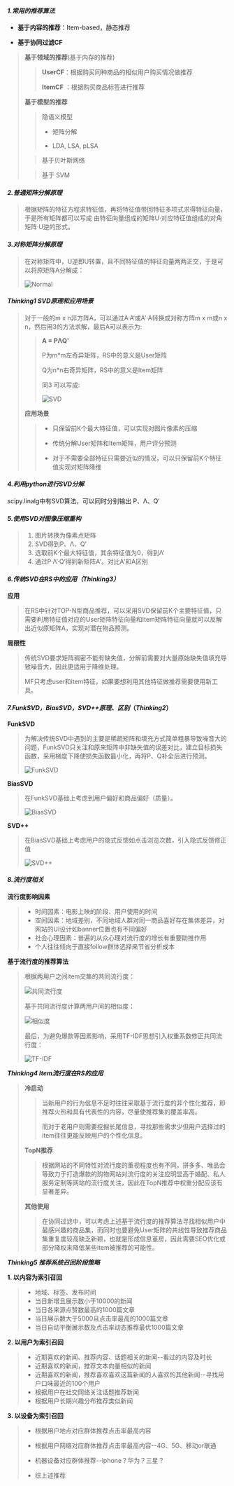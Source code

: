 #### *1.常用的推荐算法*

- **基于内容的推荐**：Item-based，静态推荐

- **基于协同过滤CF**

> **基于领域的推荐**(基于内存的推荐)
>
> > **UserCF**：根据购买同种商品的相似用户购买情况做推荐
> >
> > **ItemCF** ：根据购买商品标签进行推荐
>
> **基于模型的推荐**
>
> > 隐语义模型
> >
> > - 矩阵分解
> >
> > - LDA, LSA, pLSA
>
> > 基于贝叶斯网络
>
> > 基于	SVM				

#### *2.普通矩阵分解原理*

> ​	根据矩阵的特征方程求特征值，再将特征值带回特征多项式求得特征向量，于是所有矩阵都可以写成 由特征向量组成的矩阵U·对应特征值组成的对角矩阵·U逆的形式。

#### *3.对称矩阵分解原理*

>    在对称矩阵中，U逆即U转置，且不同特征值的特征向量两两正交，于是可以将原矩阵A分解成：
>
>    ![Normal](https://github.com/yangchaofan3/homework/blob/master/L6/Normal.PNG)

#### *Thinking1 SVD原理和应用场景*

> 对于一般的m x n非方阵A，可以通过A·A‘或A'·A转换成对称方阵m x m或n x n，然后用3的方法求解，最后A可以表示为:
>
> > **A = PΛQ'**
> >
> > P为m*m左奇异矩阵，RS中的意义是User矩阵
> >
> > Q为n*n右奇异矩阵，RS中的意义是Item矩阵
> >
> > 同3 可以写成:
> >
> > ![SVD](https://github.com/yangchaofan3/homework/blob/master/L6/SVD.PNG)
>
> **应用场景**
>
> > - 只保留前K个最大特征值，可以实现对图片像素的压缩
> >
> > - 传统分解User矩阵和Item矩阵，用户评分预测
> > - 对于不需要全部特征只需要近似的情况，可以只保留前K个特征值实现对矩阵降维

#### *4.利用python进行SVD分解*

scipy.linalg中有SVD算法，可以同时分别输出 P、Λ、Q‘

#### *5.使用SVD对图像压缩重构*

> 1. 图片转换为像素点矩阵
> 2. SVD得到P、Λ、Q’
> 3. 选取前K个最大特征值，其余特征值为0，得到Λ‘
> 4. 通过P·Λ’·Q‘得到新矩阵A'。对比A'和A区别

#### *6.传统SVD在RS中的应用（Thinking3）*

**应用**

> 在RS中针对TOP-N型商品推荐，可以采用SVD保留前K个主要特征值，只需要利用特征值对应的User矩阵特征向量和Item矩阵特征向量就可以反解出近似原矩阵A，实现对潜在物品预测。

**局限性**

> 传统SVD要求矩阵稠密不能有缺失值，分解前需要对大量原始缺失值填充导致噪音大，因此更适用于降维处理。
>
> MF只考虑user和item特征，如果要想利用其他特征做推荐需要使用新工具。

#### *7.FunkSVD，BiasSVD，SVD++原理、区别*（*Thinking2*）

**FunkSVD**

> 为解决传统SVD中遇到的主要是稀疏矩阵和填充方式简单粗暴导致噪音大的问题，FunkSVD只关注和原来矩阵中非缺失值的误差对比，建立目标损失函数，采用梯度下降使损失函数最小化，再将P、Q补全后进行预测。
>
> ![FunkSVD](https://github.com/yangchaofan3/homework/blob/master/L6/funksvd.PNG)

**BiasSVD**

> 在FunkSVD基础上考虑到用户偏好和商品偏好（质量）。
>
> ![BiasSVD](https://github.com/yangchaofan3/homework/blob/master/L6/biassvd.PNG)

**SVD++**

> 在BiasSVD基础上考虑用户的隐式反馈如点击浏览次数，引入隐式反馈修正值
>
> ![SVD++](https://github.com/yangchaofan3/homework/blob/master/L6/svd++.PNG)

#### *8.流行度相关*

**流行度影响因素**

> - 时间因素：电影上映的阶段、用户使用的时间
> - 空间因素：地域差别，不同地域人群对同一商品喜好存在集体差异，对网站的UI设计如banner位置也有不同偏好
> - 社会心理因素：普遍的从众心理对流行度的增长有重要助推作用
> - 个人往往倾向于直接follow群体选择来节省分析成本

**基于流行度的推荐算法**

> 根据两用户之间item交集的共同流行度：
>
> ![共同流行度](https://github.com/yangchaofan3/homework/blob/master/L6/same.PNG)
>
> 基于共同流行度计算两用户间的相似度：
>
> ![相似度](https://github.com/yangchaofan3/homework/blob/master/L6/similar.PNG)
>
> 最后，为避免爆款等因素影响，采用TF-IDF思想引入权重系数修正共同流行度：
>
> ![TF-IDF](https://github.com/yangchaofan3/homework/blob/master/L6/TF-IDF.PNG)

***Thinking4 Item流行度在RS的应用***

> **冷启动**
>
> > 当新用户的行为信息不足时往往采取基于流行度的非个性化推荐，即推荐火热和具有代表性的内容，尽量使推荐集的覆盖率高。
> >
> > 而对于老用户则需要挖掘长尾信息，寻找那些需求少但用户选择过的item往往更能反映用户的个性化信息。
>
> **TopN推荐**
>
> > 根据网站的不同特性对流行度的重视程度也有不同，拼多多、唯品会等致力于打造爆款的购物网站对流行度的关注应明显高于婚配、私人服务定制等网站的流行度关注，因此在TopN推荐中权重分配应该有显著差异。
>
> **其他使用**
>
> > 在协同过滤中，可以考虑上述基于流行度的推荐算法寻找相似用户中最感兴趣的商品集，而同时也要避免User矩阵的共线性导致推荐商品集重复度较高缺乏新颖，也就是形成信息茧房，因此需要SEO优化或部分降权来降低某些item被推荐的可能性。

***Thinking5 推荐系统召回阶段策略***

**1. 以内容为索引召回**

> - 地域、标签、发布时间																
> - 当日新增且展示数小于10000的新闻
> - 当日各来源点赞数最高的1000篇文章
> - 当日展示数大于5000且点击率最高的1000篇文章
> - 当日自动平衡展示数及点击率动态推荐最优1000篇文章

**2. 以用户为索引召回**

> - 近期喜欢的新闻、推荐内容、话题相关的新闻--看过的内容及时长
> - 近期喜欢的新闻，推荐文本向量相似的新闻
> - 近期喜欢的新闻，推荐喜欢喜欢这篇新闻的人喜欢的其他新闻--寻找用户口味最近的100个用户
> - 根据用户在社交网络关注话题推荐新闻
> - 根据用户长期兴趣分布推荐类似新闻

**3. 以设备为索引召回**

> - 根据用户地点对应群体推荐点击率最高内容
>
> - 根据用户网络对应群体推荐点击率最高内容--4G、5G、移动or联通
> - 机器设备对应群体推荐--iphone？华为？三星？
> - 综上述推荐
